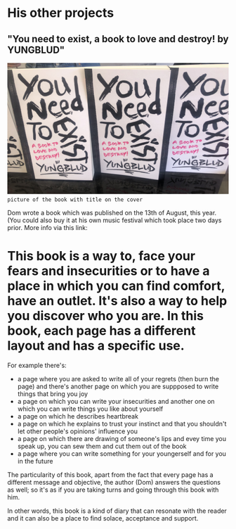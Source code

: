 # His other projects 
## "You need to exist, a book to love and destroy! by YUNGBLUD" 
  
![Alt text](../pic/photo.jpg) `picture of the book with title on the cover`  

Dom wrote a book which was published on the 13th of August, this year. (You could also buy it at his own music festival which took place two days prior. More info via this link: 

This book is a way to, face your fears and insecurities or to have a place in which you can find comfort, have an outlet. It's also a way to help you discover who you are. In this book, each page has a different layout and has a specific use.  
==================================================================== 

For example there's: 
* a page where you are asked to write all of your regrets (then burn the page) and there's another page on which you are suppposed to write things that bring you joy
* a page on which you can write your insecurities and another one on which you can write things you like about yourself
* a page on which he describes heartbreak
* a page on which he explains to trust your instinct and that you shouldn't let other people's opinions' influence you
* a page on which there are drawing of someone's lips and evey time you speak up, you can sew them and cut them out of the book
* a page where you can write something for your youngerself and for you in the future  

The particularity of this book, apart from the fact that every page has a different message and objective, the author (Dom) answers the questions as well; so it's as if you are taking turns and going through this book with him.  

In other words, this book is a kind of diary that can resonate with the reader and it can also be a place to find solace, acceptance and support. 

